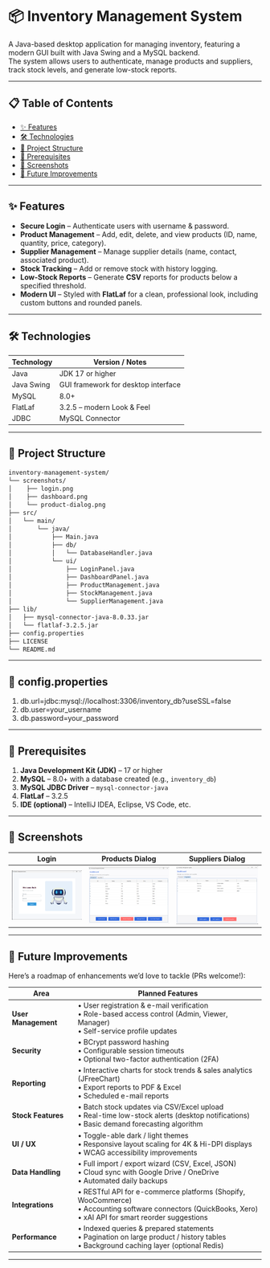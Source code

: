 # 📦 Inventory Management System

A Java-based desktop application for managing inventory, featuring a modern GUI built with Java Swing and a MySQL backend.  
The system allows users to authenticate, manage products and suppliers, track stock levels, and generate low-stock reports.

---

## 📋 Table of Contents

- [✨ Features](#-features)
- [🛠 Technologies](#-technologies)
- [📂 Project Structure](#-project-structure)
- [🔧 Prerequisites](#-prerequisites)
- [📸 Screenshots](#-screenshots)
- [🔮 Future Improvements](#-future-improvements)
---

## ✨ Features

- **Secure Login** – Authenticate users with username & password.  
- **Product Management** – Add, edit, delete, and view products (ID, name, quantity, price, category).  
- **Supplier Management** – Manage supplier details (name, contact, associated product).  
- **Stock Tracking** – Add or remove stock with history logging.  
- **Low-Stock Reports** – Generate **CSV** reports for products below a specified threshold.  
- **Modern UI** – Styled with **FlatLaf** for a clean, professional look, including custom buttons and rounded panels.

---

## 🛠 Technologies

| Technology | Version / Notes |
|------------|-----------------|
| Java       | JDK 17 or higher |
| Java Swing | GUI framework for desktop interface |
| MySQL      | 8.0+ |
| FlatLaf    | 3.2.5 – modern Look & Feel |
| JDBC       | MySQL Connector |

---

## 📂 Project Structure
```text
inventory-management-system/
└── screenshots/
│    ├── login.png
│    ├── dashboard.png
│    └── product-dialog.png
├── src/
│   └── main/
│       └── java/
│           ├── Main.java
│           ├── db/
│           │   └── DatabaseHandler.java
│           └── ui/
│               ├── LoginPanel.java
│               ├── DashboardPanel.java
│               ├── ProductManagement.java
│               ├── StockManagement.java
│               └── SupplierManagement.java
├── lib/
│   ├── mysql-connector-java-8.0.33.jar
│   └── flatlaf-3.2.5.jar
├── config.properties
├── LICENSE
└── README.md
```
---
##  🚀 config.properties 
1. db.url=jdbc:mysql://localhost:3306/inventory_db?useSSL=false
2. db.user=your_username
3. db.password=your_password
---

## 🔧 Prerequisites

1. **Java Development Kit (JDK)** – 17 or higher  
2. **MySQL** – 8.0+ with a database created (e.g., `inventory_db`)  
3. **MySQL JDBC Driver** – `mysql-connector-java`  
4. **FlatLaf** – 3.2.5  
5. **IDE (optional)** – IntelliJ IDEA, Eclipse, VS Code, etc.

---
## 📸 Screenshots

| Login | Products Dialog | Suppliers Dialog |
|-------|-----------|----------------|
| ![Login](inventory-management-system/screenshots/login.png) | ![Dashboard](inventory-management-system/screenshots/products.png) | ![Product Dialog](inventory-management-system/screenshots/suppliers.png) |

---
## 🔮 Future Improvements

Here’s a roadmap of enhancements we’d love to tackle (PRs welcome!):

| Area | Planned Features |
|------|------------------|
| **User Management** | • User registration & e-mail verification  <br>• Role-based access control (Admin, Viewer, Manager)  <br>• Self-service profile updates |
| **Security** | • BCrypt password hashing  <br>• Configurable session timeouts  <br>• Optional two-factor authentication (2FA) |
| **Reporting** | • Interactive charts for stock trends & sales analytics (JFreeChart)  <br>• Export reports to PDF & Excel  <br>• Scheduled e-mail reports |
| **Stock Features** | • Batch stock updates via CSV/Excel upload  <br>• Real-time low-stock alerts (desktop notifications)  <br>• Basic demand forecasting algorithm |
| **UI / UX** | • Toggle-able dark / light themes  <br>• Responsive layout scaling for 4K & Hi-DPI displays  <br>• WCAG accessibility improvements |
| **Data Handling** | • Full import / export wizard (CSV, Excel, JSON)  <br>• Cloud sync with Google Drive / OneDrive  <br>• Automated daily backups |
| **Integrations** | • RESTful API for e-commerce platforms (Shopify, WooCommerce)  <br>• Accounting software connectors (QuickBooks, Xero)  <br>• xAI API for smart reorder suggestions |
| **Performance** | • Indexed queries & prepared statements  <br>• Pagination on large product / history tables  <br>• Background caching layer (optional Redis) |
---

